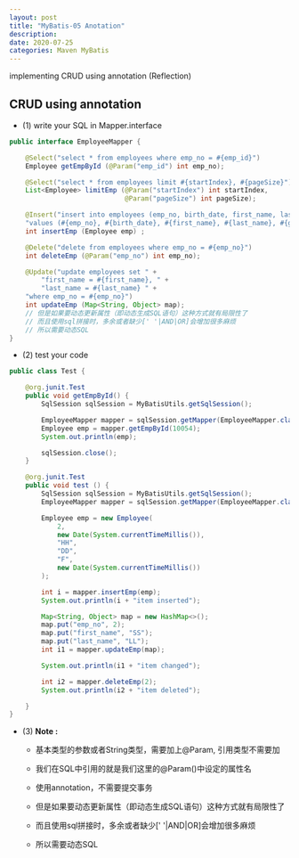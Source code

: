 ```yaml
---
layout: post
title: "MyBatis-05 Anotation"
description: 
date: 2020-07-25
categories: Maven MyBatis
---
```

implementing CRUD using annotation (Reflection)

## CRUD using annotation

- (1) write your SQL in Mapper.interface

```java
public interface EmployeeMapper {

    @Select("select * from employees where emp_no = #{emp_id}")
    Employee getEmpById (@Param("emp_id") int emp_no);

    @Select("select * from employees limit #{startIndex}, #{pageSize}")
    List<Employee> limitEmp (@Param("startIndex") int startIndex,
                             @Param("pageSize") int pageSize);

    @Insert("insert into employees (emp_no, birth_date, first_name, last_name, gender, hire_date) " +
    "values (#{emp_no}, #{birth_date}, #{first_name}, #{last_name}, #{gender}, #{hire_date})")
    int insertEmp (Employee emp) ;

    @Delete("delete from employees where emp_no = #{emp_no}")
    int deleteEmp (@Param("emp_no") int emp_no);

    @Update("update employees set " +
        "first_name = #{first_name}, " +
        "last_name = #{last_name} " +
    "where emp_no = #{emp_no}")
    int updateEmp (Map<String, Object> map);
    // 但是如果要动态更新属性（即动态生成SQL语句）这种方式就有局限性了
    // 而且使用sql拼接时，多余或者缺少[' '|AND|OR]会增加很多麻烦
    // 所以需要动态SQL
}
```


- (2) test your code

```java
public class Test {

    @org.junit.Test
    public void getEmpById() {
        SqlSession sqlSession = MyBatisUtils.getSqlSession();

        EmployeeMapper mapper = sqlSession.getMapper(EmployeeMapper.class);
        Employee emp = mapper.getEmpById(10054);
        System.out.println(emp);

        sqlSession.close();
    }

    @org.junit.Test
    public void test () {
        SqlSession sqlSession = MyBatisUtils.getSqlSession();
        EmployeeMapper mapper = sqlSession.getMapper(EmployeeMapper.class);

        Employee emp = new Employee(
            2,
            new Date(System.currentTimeMillis()),
            "HH",
            "DD",
            "F",
            new Date(System.currentTimeMillis())
        );

        int i = mapper.insertEmp(emp);
        System.out.println(i + "item inserted");

        Map<String, Object> map = new HashMap<>();
        map.put("emp_no", 2);
        map.put("first_name", "SS");
        map.put("last_name", "LL");
        int i1 = mapper.updateEmp(map);

        System.out.println(i1 + "item changed");

        int i2 = mapper.deleteEmp(2);
        System.out.println(i2 + "item deleted");

    }
}
```

- (3) __Note :__
    
    - 基本类型的参数或者String类型，需要加上@Param, 引用类型不需要加
    - 我们在SQL中引用的就是我们这里的@Param()中设定的属性名
    - 使用annotation，不需要提交事务

    - 但是如果要动态更新属性（即动态生成SQL语句）这种方式就有局限性了
    - 而且使用sql拼接时，多余或者缺少[' '|AND|OR]会增加很多麻烦
    - 所以需要动态SQL